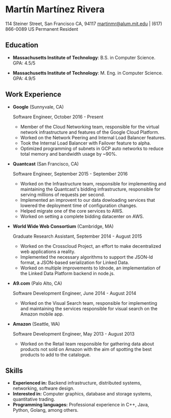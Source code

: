 Martín Martínez Rivera
===============

114 Steiner Street, San Francisco CA, 94117
<martinmr@alum.mit.edu> | (617) 866-0089
US Permanent Resident

Education
---------

*   **Massachusetts Institute of Technology**: 
    B.S. in Computer Science. GPA: 4.5/5

*   **Massachusetts Institute of Technology**:
    M. Eng. in Computer Science. GPA: 4.9/5

Work Experience
---------------

* **Google** (Sunnyvale, CA)

    Software Engineer, October 2016 - Present

    - Member of the Cloud Networking team, responsible for the virtual network infrastructure and features of the Google Cloud Platform.
    - Worked on the Network Peering and Internal Load Balancer features.
    - Took the Internal Load Balancer with Failover feature to alpha.
    - Optimized programming of subnets in GCP auto networks to reduce total memory and bandwidth usage by ~90%.

* **Quantcast** (San Francisco, CA)

    Software Engineer, September 2015 - September 2016
    
    - Worked on the Infrastructure team, responsible for implementing and maintaining the Quantcast's bidding infrastructure, responsible for serving millions of requests per second.
    - Implemented an improvent to our data dowloading services that lowered the deployment time of configuration changes.
    - Helped migrate one of the core services to AWS.
    * Worked on setting a complete bidding datacenter on AWS.

* **World Wide Web Consortium** (Cambridge, MA)

    Graduate Research Assistant, September 2014 - August 2015

    - Worked on the Crosscloud Project, an effort to make decentralized web applications a reality.
    - Implemented the necessary algorithms to support the JSON-ld format, a JSON-based serialization for Linked Data.
    - Worked on multiple improvements to ldnode, an implementation of the Linked Data Platform backend in node.js.

* **A9.com** (Palo Alto, CA)

    Software Development Engineer, June 2014 - August 2014

    - Worked on the Visual Search team, responsible for implementing and maintaining the services responsible for visual search on the Amazon mobile app.

* **Amazon** (Seattle, WA)

    Software Development Engineer, May 2013 - August 2013

    - Worked on the Retail team responsible for gathering data about products not sold on Amazon with the aim of spotting the best products to add to the catalogue.
    
Skills
------

* **Experienced in:** Backend infrastructure, distributed systems, networking, software design.
* **Interested in:** Computer graphics, database and storage systems, quantitative trading. 
* **Programming languages:** Professional experience in C++, Java, Python, Golang, among others.
